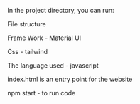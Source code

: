 In the project directory, you can run:

File structure

Frame Work - Material UI 

Css - tailwind 

The language used - javascript 

index.html is an entry point for the website

npm start - to run code 



